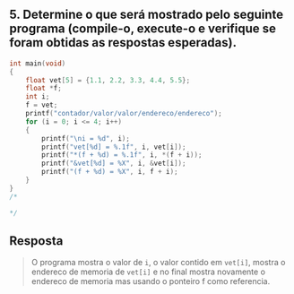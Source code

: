 ## 5. Determine o que será mostrado pelo seguinte programa (compile-o, execute-o e verifique se foram obtidas as respostas esperadas).

```c
int main(void)
{
    float vet[5] = {1.1, 2.2, 3.3, 4.4, 5.5};
    float *f;
    int i;
    f = vet;
    printf("contador/valor/valor/endereco/endereco");
    for (i = 0; i <= 4; i++)
    {
        printf("\ni = %d", i);
        printf("vet[%d] = %.1f", i, vet[i]);
        printf("*(f + %d) = %.1f", i, *(f + i));
        printf("&vet[%d] = %X", i, &vet[i]);
        printf("(f + %d) = %X", i, f + i);
    }
}
/*

*/
```
## Resposta 
> O programa mostra o valor de ```i```, o valor contido em ```vet[i]```, mostra o endereco de memoria de ```vet[i]``` e no final mostra novamente o endereco de memoria mas usando o ponteiro f como referencia.